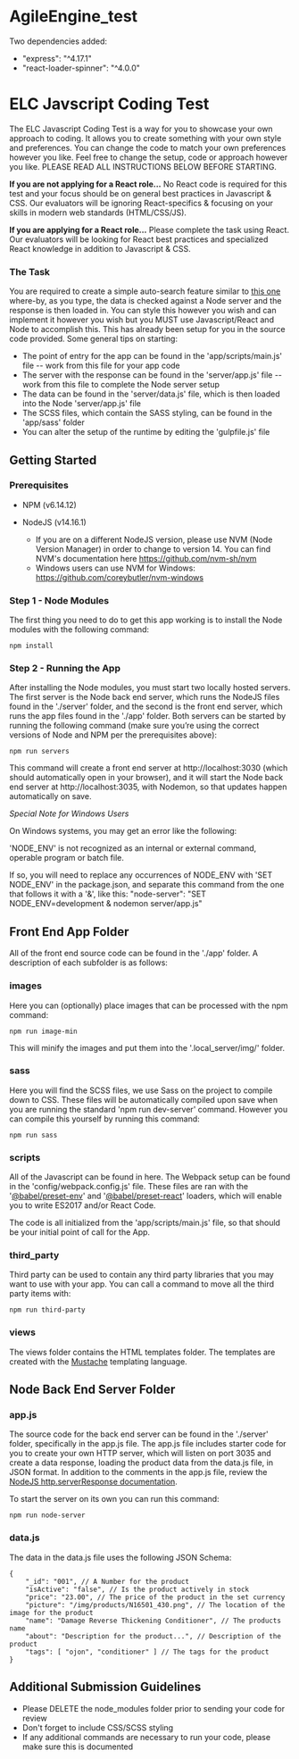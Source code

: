 # AgileEngine_test

Two dependencies added:

- "express": "^4.17.1"
- "react-loader-spinner": "^4.0.0"

# ELC Javscript Coding Test

The ELC Javascript Coding Test is a way for you to showcase your own approach to coding. It allows you to create something with your own style and preferences. You can change the code to match your own preferences however you like. Feel free to change the setup, code or approach however you like. PLEASE READ ALL INSTRUCTIONS BELOW BEFORE STARTING.

**If you are not applying for a React role...**
No React code is required for this test and your focus should be on general best practices in Javascript & CSS. Our evaluators will be ignoring React-specifics & focusing on your skills in modern web standards (HTML/CSS/JS).

**If you are applying for a React role...**
Please complete the task using React. Our evaluators will be looking for React best practices and specialized React knowledge in addition to Javascript & CSS.

### The Task

You are required to create a simple auto-search feature similar to [this one](https://www.maccosmetics.com/) where-by, as you type, the data is checked against a Node server and the response is then loaded in. You can style this however you wish and can implement it however you wish but you MUST use Javascript/React and Node to accomplish this. This has already been setup for you in the source code provided. Some general tips on starting:

- The point of entry for the app can be found in the 'app/scripts/main.js' file -- work from this file for your app code
- The server with the response can be found in the 'server/app.js' file -- work from this file to complete the Node server setup
- The data can be found in the 'server/data.js' file, which is then loaded into the Node 'server/app.js' file
- The SCSS files, which contain the SASS styling, can be found in the 'app/sass' folder
- You can alter the setup of the runtime by editing the 'gulpfile.js' file

## Getting Started

### Prerequisites

- NPM (v6.14.12)

- NodeJS (v14.16.1)
  - If you are on a different NodeJS version, please use NVM (Node Version Manager) in order to change to version 14. You can find NVM's documentation here https://github.com/nvm-sh/nvm
  - Windows users can use NVM for Windows: https://github.com/coreybutler/nvm-windows

### Step 1 - Node Modules

The first thing you need to do to get this app working is to install the Node modules with the following command:

    npm install

### Step 2 - Running the App

After installing the Node modules, you must start two locally hosted servers. The first server is the Node back end server, which runs the NodeJS files found in the './server' folder, and the second is the front end server, which runs the app files found in the './app' folder. Both servers can be started by running the following command (make sure you’re using the correct versions of Node and NPM per the prerequisites above):

    npm run servers

This command will create a front end server at http://localhost:3030 (which should automatically open in your browser), and it will start the Node back end server at http://localhost:3035, with Nodemon, so that updates happen automatically on save.

_Special Note for Windows Users_

On Windows systems, you may get an error like the following:

'NODE_ENV' is not recognized as an internal or external command, operable program or batch file.

If so, you will need to replace any occurrences of NODE_ENV with 'SET NODE_ENV' in the package.json, and separate this command from the one that follows it with a '&', like this:
"node-server": "SET NODE_ENV=development & nodemon server/app.js"

## Front End App Folder

All of the front end source code can be found in the './app' folder. A description of each subfolder is as follows:

### images

Here you can (optionally) place images that can be processed with the npm command:

    npm run image-min

This will minify the images and put them into the '.local_server/img/' folder.

### sass

Here you will find the SCSS files, we use Sass on the project to compile down to CSS. These files will be automatically compiled upon save when you are running the standard 'npm run dev-server' command. However you can compile this yourself by running this command:

    npm run sass

### scripts

All of the Javascript can be found in here. The Webpack setup can be found in the 'config/webpack.config.js' file. These files are ran with the '[@babel/preset-env](https://github.com/babel/babel/tree/master/packages/babel-preset-env)' and '[@babel/preset-react](https://www.npmjs.com/package/@babel/preset-react)' loaders, which will enable you to write ES2017 and/or React Code.

The code is all initialized from the 'app/scripts/main.js' file, so that should be your initial point of call for the App.

### third_party

Third party can be used to contain any third party libraries that you may want to use with your app. You can call a command to move all the third party items with:

    npm run third-party

### views

The views folder contains the HTML templates folder. The templates are created with the [Mustache](https://mustache.github.io/) templating language.

## Node Back End Server Folder

### app.js

The source code for the back end server can be found in the './server' folder, specifically in the app.js file. The app.js file includes starter code for you to create your own HTTP server, which will listen on port 3035 and create a data response, loading the product data from the data.js file, in JSON format. In addition to the comments in the app.js file, review the [NodeJS http.serverResponse documentation](https://nodejs.org/api/http.html#http_class_http_serverresponse).

To start the server on its own you can run this command:

    npm run node-server

### data.js

The data in the data.js file uses the following JSON Schema:

    {
        "_id": "001", // A Number for the product
        "isActive": "false", // Is the product actively in stock
        "price": "23.00", // The price of the product in the set currency
        "picture": "/img/products/N16501_430.png", // The location of the image for the product
        "name": "Damage Reverse Thickening Conditioner", // The products name
        "about": "Description for the product...", // Description of the product
        "tags": [ "ojon", "conditioner" ] // The tags for the product
    }

## Additional Submission Guidelines

- Please DELETE the node_modules folder prior to sending your code for review
- Don't forget to include CSS/SCSS styling
- If any additional commands are necessary to run your code, please make sure this is documented
